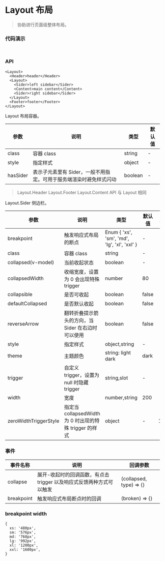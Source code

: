 #   Layout 布局

> 协助进行页面级整体布局。


###  代码演示

```
 
```

### API
```
<Layout>
  <Header>header</Header>
  <Layout>
    <Sider>left sidebar</Sider>
    <Content>main content</Content>
    <Sider>right sidebar</Sider>
  </Layout>
  <Footer>footer</Footer>
</Layout>
```
 
Layout 
布局容器。


参数|说明|类型|默认值
---|---|---|---
class|容器 class|string|-
style|指定样式|object|-
hasSider|表示子元素里有 Sider，一般不用指定。可用于服务端渲染时避免样式闪动|boolean|-
 
> Layout.Header Layout.Footer Layout.Content API 与 Layout 相同
 
Layout.Sider 
侧边栏。 
 
参数|说明|类型|默认值|版本
---|---|---|---|---
breakpoint|触发响应式布局的断点|Enum { 'xs', 'sm', 'md', 'lg', 'xl', 'xxl' }|-|
class|容器 class|string|-|
collapsed(v-model)|当前收起状态|boolean|-|
collapsedWidth|收缩宽度，设置为 0 会出现特殊 trigger|number|80|
collapsible|是否可收起|boolean|false|
defaultCollapsed|是否默认收起|boolean|false|
reverseArrow|翻转折叠提示箭头的方向，当 Sider 在右边时可以使用|boolean|false|
style|指定样式|object,string|-|
theme|主题颜色|string: light dark|dark|
trigger|自定义 trigger，设置为 null 时隐藏 trigger|string,slot|-|
width|宽度|number,string|200|
zeroWidthTriggerStyle|指定当 collapsedWidth 为 0 时出现的特殊 trigger 的样式|object|-|1.5.0 
 
 
### 事件
事件名称|说明|回调参数
---|---|---
collapse|展开-收起时的回调函数，有点击 trigger 以及响应式反馈两种方式可以触发|(collapsed, type) => {}
breakpoint|触发响应式布局断点时的回调|(broken) => {} 

 
### breakpoint width
```
{
  xs: '480px',
  sm: '576px',
  md: '768px',
  lg: '992px',
  xl: '1200px',
  xxl: '1600px',
}
```
